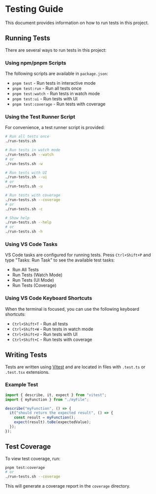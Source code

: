 # Testing Guide

This document provides information on how to run tests in this project.

## Running Tests

There are several ways to run tests in this project:

### Using npm/pnpm Scripts

The following scripts are available in `package.json`:

- `pnpm test` - Run tests in interactive mode
- `pnpm test:run` - Run all tests once
- `pnpm test:watch` - Run tests in watch mode
- `pnpm test:ui` - Run tests with UI
- `pnpm test:coverage` - Run tests with coverage

### Using the Test Runner Script

For convenience, a test runner script is provided:

```bash
# Run all tests once
./run-tests.sh

# Run tests in watch mode
./run-tests.sh --watch
# or
./run-tests.sh -w

# Run tests with UI
./run-tests.sh --ui
# or
./run-tests.sh -u

# Run tests with coverage
./run-tests.sh --coverage
# or
./run-tests.sh -c

# Show help
./run-tests.sh --help
# or
./run-tests.sh -h
```

### Using VS Code Tasks

VS Code tasks are configured for running tests. Press `Ctrl+Shift+P` and type "Tasks: Run Task" to see the available test tasks:

- Run All Tests
- Run Tests (Watch Mode)
- Run Tests (UI Mode)
- Run Tests (Coverage)

### Using VS Code Keyboard Shortcuts

When the terminal is focused, you can use the following keyboard shortcuts:

- `Ctrl+Shift+T` - Run all tests
- `Ctrl+Shift+W` - Run tests in watch mode
- `Ctrl+Shift+U` - Run tests with UI
- `Ctrl+Shift+C` - Run tests with coverage

## Writing Tests

Tests are written using [Vitest](https://vitest.dev/) and are located in files with `.test.ts` or `.test.tsx` extensions.

### Example Test

```typescript
import { describe, it, expect } from "vitest";
import { myFunction } from "./myFile";

describe("myFunction", () => {
  it("should return the expected result", () => {
    const result = myFunction();
    expect(result).toBe(expectedValue);
  });
});
```

## Test Coverage

To view test coverage, run:

```bash
pnpm test:coverage
# or
./run-tests.sh --coverage
```

This will generate a coverage report in the `coverage` directory.
